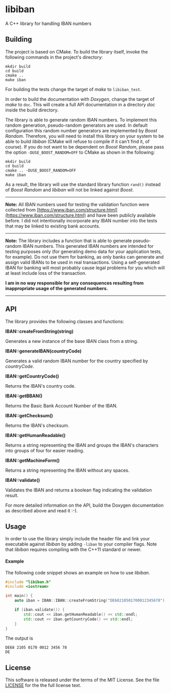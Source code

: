 # libiban

A C++ library for handling IBAN numbers

## Building

The project is based on CMake. To build the library itself, invoke the following
commands in the project's directory:

```
mkdir build
cd build
cmake ..
make iban
```

For building the tests change the target of _make_ to `libiban_test`.

In order to build the documentation with _Doxygen_, change the target of _make_ to `doc`.
This will create a full API documentation in a directory _doc_ inside the
build directory.

The library is able to generate random IBAN numbers. To implement this random generation,
pseudo-random generators are used. In default configuration this random number generators
are implemented by _Boost Random_. Therefore, you will need to install this library on
your system to be able to build _libiban_ (CMake will refuse to compile if it can't find
it, of course). If you do not want to be dependent on _Boost Random_, please pass
the option `-DUSE_BOOST_RANDOM=OFF` to CMake as shown in the following:

```
mkdir build
cd build
cmake .. -DUSE_BOOST_RANDOM=OFF
make iban
```

As a result, the library will use the standard library function `rand()` instead of
_Boost Random_ and _libiban_ will not be linked against _Boost_.

---

**Note:** All IBAN numbers used for testing the validation function were
collected from [https://www.iban.com/structure.html](https://www.iban.com/structure.html)
and have been publicly available before. I did not intentionally incorporate any
IBAN number into the tests that may be linked to existing bank accounts.

---

**Note:** The library includes a function that is able to generate pseudo-random IBAN
numbers. This generated IBAN numbers are intended for testing purposes only (for generating
demo data for your application tests, for example). Do not use them for banking, as only banks
can generate and assign valid IBANs to be used in real transactions. Using a self-generated IBAN
for banking will most probably cause legal problems for you which will at least include loss of
the transaction.

**I am in no way responsible for any consequences resulting from inappropriate usage of the
generated numbers.**

---

## API

The library provides the following classes and functions:

**IBAN::createFromString(string)**

Generates a new instance of the base IBAN class from a string.

**IBAN::generateIBAN(countryCode)**

Generates a valid random IBAN number for the country specified by _countryCode_.

**IBAN::getCountryCode()**

Returns the IBAN's country code.

**IBAN::getBBAN()**

Returns the Basic Bank Account Number of the IBAN.

**IBAN::getChecksum()**

Returns the IBAN's checksum.

**IBAN::getHumanReadable()**

Returns a string representing the IBAN and groups the IBAN's characters into
groups of four for easier reading.

**IBAN::getMachineForm()**

Returns a string representing the IBAN without any spaces.

**IBAN::validate()**

Validates the IBAN and returns a boolean flag indicating the validation result.

For more detailed information on the API, build the Doxygen documentation as described above
and read it :-).

## Usage

In order to use the library simply include the header file and link your executable against
_libiban_ by adding `-liban` to your compiler flags. Note that _libiban_ requires compiling
with the C++11 standard or newer.

#### Example

The following code snippet shows an example on how to use _libiban_.

```cpp
#include "libiban.h"
#include <iostream>

int main() {
    auto iban = IBAN::IBAN::createFromString("DE68210501700012345678");

    if (iban.validate()) {
        std::cout << iban.getHumanReadable() << std::endl;
        std::cout << iban.getCountryCode() << std::endl;
    }
}
```

The output is

```
DE68 2105 0170 0012 3456 78
DE
```

## License

This software is released under the terms of the MIT License. See the
file [LICENSE](https://github.com/Darth-Revan/libiban/blob/master/LICENSE)
for the the full license text.